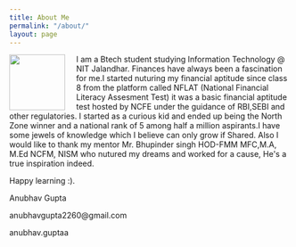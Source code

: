 ```yaml
---
title: About Me
permalink: "/about/"
layout: page
---
```


<style>
  
  body{
    background-image: url(https://i.postimg.cc/tgkVNk0N/marten-bjork-6d-W3xy-Qvc-YE-unsplash.jpg);
    -webkit-background-size: cover;
  -moz-background-size: cover;
  -o-background-size: cover;
  background-size: cover;
  }
   html,body
              {
              top: 0;
              bottom: 0;
              left: 0;
              right: 0;
            }
a{
  text-decoration: none;
}
.trigger{
  margin-top: 10px;
}
.trigger a {
    position: relative;
    /* background-color: red; */
    padding:20px;
    text-decoration: none;
 }

.trigger a:before {
  content: "";
  position: absolute;
  width: 0;
  height: 2px;
  bottom: 0;
  left: 0;
  background-color:black;
  visibility: hidden;
  transition: all 0.3s ease-in-out;
}
.trigger a:hover:before {
  visibility: visible;
  width: 100%;
}
.site-title  {
    padding:10px;
    text-decoration: none;
 }

  .site-header{
    background-color: rgba(252, 250, 250, 0.9);
  }
  .post-content{
    background-color: rgba(252, 250, 250, 0.9);
    padding: 50px 80px;
        text-align: justify;

  }
  footer{
    background-color: rgb(223, 219, 217);

  }
  @media only screen and (max-width: 600px) {
              .post-content {
                background-color: rgba(252, 250, 250, 0.9);
                padding: 10px;
                text-align: justify;
              }
            }
  </style>
<img style="float:left; margin-right: 20px" src="https://i.postimg.cc/dQ64Vb54/Whats-App-Image-2020-05-03-at-18-49-17.jpg" height="100" width="100">

I am a Btech student studying Information Technology @ NIT Jalandhar. Finances have always been a fascination for me.I started nuturing my financial aptitude since class 8 from the platform called NFLAT (National Financial Literacy Assesment Test) it was a basic financial aptitude test hosted by NCFE under the guidance of RBI,SEBI and other regulatories. I started as a curious kid and ended up being the North Zone winner and a national rank of 5 among half a million aspirants.I have some jewels of knowledge which I believe can only grow if Shared.
Also I would like to thank my mentor Mr. Bhupinder singh HOD-FMM MFC,M.A, M.Ed NCFM, NISM who nutured my dreams and worked for a cause, He's a true inspiration indeed.

Happy learning :).

Anubhav Gupta

anubhavgupta2260@gmail.com

[anubhav.guptaa](https://www.instagram.com/anubhav.guptaa/?hl=en)



